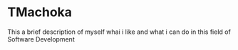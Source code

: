 # TMachoka
This a brief description of myself whai i like and what i can do in this field of Software Development
